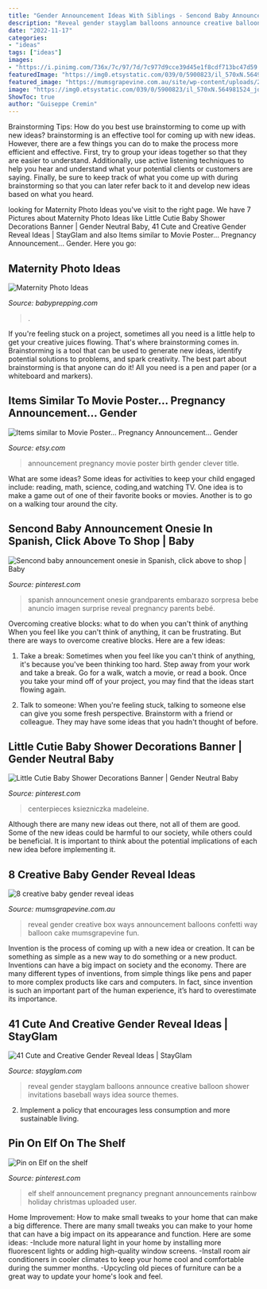 ```yaml
---
title: "Gender Announcement Ideas With Siblings - Sencond Baby Announcement Onesie In Spanish, Click Above To Shop"
description: "Reveal gender stayglam balloons announce creative balloon shower invitations baseball ways idea source themes"
date: "2022-11-17"
categories:
- "ideas"
tags: ["ideas"]
images:
- "https://i.pinimg.com/736x/7c/97/7d/7c977d9cce39d45e1f8cdf713bc47d59.jpg"
featuredImage: "https://img0.etsystatic.com/039/0/5900823/il_570xN.564981524_jdp5.jpg"
featured_image: "https://mumsgrapevine.com.au/site/wp-content/uploads/2015/03/GenderRevealBox.jpg"
image: "https://img0.etsystatic.com/039/0/5900823/il_570xN.564981524_jdp5.jpg"
ShowToc: true
author: "Guiseppe Cremin"
---
```



Brainstorming Tips: How do you best use brainstorming to come up with new ideas?
brainstorming is an effective tool for coming up with new ideas. However, there are a few things you can do to make the process more efficient and effective. First, try to group your ideas together so that they are easier to understand. Additionally, use active listening techniques to help you hear and understand what your potential clients or customers are saying. Finally, be sure to keep track of what you come up with during brainstorming so that you can later refer back to it and develop new ideas based on what you heard.

	

		
looking for Maternity Photo Ideas you've visit to the right page. We have 7 Pictures about Maternity Photo Ideas like Little Cutie Baby Shower Decorations Banner | Gender Neutral Baby, 41 Cute and Creative Gender Reveal Ideas | StayGlam and also Items similar to Movie Poster... Pregnancy Announcement... Gender. Here you go:
		
    
## Maternity Photo Ideas

<img loading=lazy src="https://www.babyprepping.com/wp-content/uploads/2017/11/d32f6866774fd43dedab0c2e8580c859.jpg" onerror="this.onerror=null;this.src='https://tse1.mm.bing.net/th?id=OIP.FNohoM3gOHYOKr8UsRw1pAHaLH&amp;pid=15.1';" alt="Maternity Photo Ideas">

_Source: babyprepping.com_

>. 

	

If you're feeling stuck on a project, sometimes all you need is a little help to get your creative juices flowing. That's where brainstorming comes in. Brainstorming is a tool that can be used to generate new ideas, identify potential solutions to problems, and spark creativity. The best part about brainstorming is that anyone can do it! All you need is a pen and paper (or a whiteboard and markers).

    
## Items Similar To Movie Poster... Pregnancy Announcement... Gender

<img loading=lazy src="https://img0.etsystatic.com/039/0/5900823/il_570xN.564981524_jdp5.jpg" onerror="this.onerror=null;this.src='https://tse1.mm.bing.net/th?id=OIP.nBYU_DGhU0GP60XIn99_wAHaKX&amp;pid=15.1';" alt="Items similar to Movie Poster... Pregnancy Announcement... Gender">

_Source: etsy.com_

>announcement pregnancy movie poster birth gender clever title. 

	

What are some ideas?
Some ideas for activities to keep your child engaged include: reading, math, science, coding,and watching TV. One idea is to make a game out of one of their favorite books or movies. Another is to go on a walking tour around the city.

    
## Sencond Baby Announcement Onesie In Spanish, Click Above To Shop | Baby

<img loading=lazy src="https://i.pinimg.com/736x/7c/97/7d/7c977d9cce39d45e1f8cdf713bc47d59.jpg" onerror="this.onerror=null;this.src='https://tse2.mm.bing.net/th?id=OIP.6LCRKM_1ofZhk8K8-0K2zgHaLs&amp;pid=15.1';" alt="Sencond baby announcement onesie in Spanish, click above to shop | Baby">

_Source: pinterest.com_

>spanish announcement onesie grandparents embarazo sorpresa bebe anuncio imagen surprise reveal pregnancy parents bebé. 

	

Overcoming creative blocks: what to do when you can't think of anything
When you feel like you can't think of anything, it can be frustrating. But there are ways to overcome creative blocks. Here are a few ideas: 
1. Take a break: Sometimes when you feel like you can't think of anything, it's because you've been thinking too hard. Step away from your work and take a break. Go for a walk, watch a movie, or read a book. Once you take your mind off of your project, you may find that the ideas start flowing again.

2. Talk to someone: When you're feeling stuck, talking to someone else can give you some fresh perspective. Brainstorm with a friend or colleague. They may have some ideas that you hadn't thought of before.


    
## Little Cutie Baby Shower Decorations Banner | Gender Neutral Baby

<img loading=lazy src="https://i.pinimg.com/736x/66/8f/db/668fdb8970c3c6605f21376749f7e161.jpg" onerror="this.onerror=null;this.src='https://tse4.mm.bing.net/th?id=OIP.D-wGfLBkqMcnhVcrekmNKAHaLG&amp;pid=15.1';" alt="Little Cutie Baby Shower Decorations Banner | Gender Neutral Baby">

_Source: pinterest.com_

>centerpieces ksiezniczka madeleine. 

	

Although there are many new ideas out there, not all of them are good. Some of the new ideas could be harmful to our society, while others could be beneficial. It is important to think about the potential implications of each new idea before implementing it.

    
## 8 Creative Baby Gender Reveal Ideas

<img loading=lazy src="https://mumsgrapevine.com.au/site/wp-content/uploads/2015/03/GenderRevealBox.jpg" onerror="this.onerror=null;this.src='https://tse2.mm.bing.net/th?id=OIP.bHFcl9MqrfbHQooZWvuYhgHaKj&amp;pid=15.1';" alt="8 creative baby gender reveal ideas">

_Source: mumsgrapevine.com.au_

>reveal gender creative box ways announcement balloons confetti way balloon cake mumsgrapevine fun. 

	

Invention is the process of coming up with a new idea or creation. It can be something as simple as a new way to do something or a new product. Inventions can have a big impact on society and the economy. There are many different types of inventions, from simple things like pens and paper to more complex products like cars and computers. In fact, since invention is such an important part of the human experience, it’s hard to overestimate its importance.

    
## 41 Cute And Creative Gender Reveal Ideas | StayGlam

<img loading=lazy src="https://stayglam.com/wp-content/uploads/2017/04/lebigballoon-resiz.jpg" onerror="this.onerror=null;this.src='https://tse1.mm.bing.net/th?id=OIP.14naxSoGgT79GvQuEcn_PgAAAA&amp;pid=15.1';" alt="41 Cute and Creative Gender Reveal Ideas | StayGlam">

_Source: stayglam.com_

>reveal gender stayglam balloons announce creative balloon shower invitations baseball ways idea source themes. 

	

2. Implement a policy that encourages less consumption and more sustainable living. 

    
## Pin On Elf On The Shelf

<img loading=lazy src="https://i.pinimg.com/736x/73/a2/dc/73a2dc52eeda8fee512ad429e0d081ff--pregnancy-announcements-holiday-pregnancy-announcement.jpg" onerror="this.onerror=null;this.src='https://tse3.mm.bing.net/th?id=OIP.CNJe8IGKW2PYAmIsXQSNnQHaJ3&amp;pid=15.1';" alt="Pin on Elf on the shelf">

_Source: pinterest.com_

>elf shelf announcement pregnancy pregnant announcements rainbow holiday christmas uploaded user. 

	

Home Improvement: How to make small tweaks to your home that can make a big difference.
There are many small tweaks you can make to your home that can have a big impact on its appearance and function. Here are some ideas: 
-Include more natural light in your home by installing more fluorescent lights or adding high-quality window screens. 
-Install room air conditioners in cooler climates to keep your home cool and comfortable during the summer months. 
-Upcycling old pieces of furniture can be a great way to update your home's look and feel.

